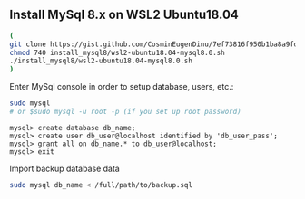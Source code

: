 ## Install MySql 8.x on WSL2 Ubuntu18.04

```bash
(
git clone https://gist.github.com/CosminEugenDinu/7ef73816f950b1ba8a9fd1eabb23c42e install_mysql8
chmod 740 install_mysql8/wsl2-ubuntu18.04-mysql8.0.sh
./install_mysql8/wsl2-ubuntu18.04-mysql8.0.sh
)
```

Enter MySql console in order to setup database, users, etc.:
```bash
sudo mysql
# or $sudo mysql -u root -p (if you set up root password)

```
```
mysql> create database db_name;
mysql> create user db_user@localhost identified by 'db_user_pass';
mysql> grant all on db_name.* to db_user@localhost;
mysql> exit
```

Import backup database data
```bash
sudo mysql db_name < /full/path/to/backup.sql
```
